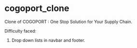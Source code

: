 # cogoport_clone
Clone of COGOPORT : One Stop Solution for Your Supply Chain.

Difficulty faced:
1. Drop down lists in navbar and footer. 
